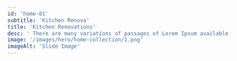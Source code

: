 ```yaml
---
id: 'home-01'
subtitle: 'Kitchen Renova'
title: 'Kitchen Renovations'
desc: ' There are many variations of passages of Lorem Ipsum available, but <br /> the majority have suffered alteration in some form.'
image: '/images/hero/home-collection/1.png'
imageAlt: 'Slide Image'
---
```

